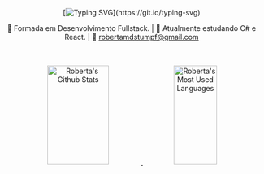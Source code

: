 <div align="center">

   [![Typing SVG](https://readme-typing-svg.herokuapp.com/?color=00CED1&size=35&center=true&vCenter=true&width=1000&lines=Olá!+eu+me+chamo+Roberta;)](https://git.io/typing-svg)
   
  
🔭 Formada em Desenvolvimento Fullstack. |
🌱 Atualmente estudando C# e React. |
💬 robertamdstumpf@gmail.com

<br>
<br>

 <div align="center">  
   <a href="https://github.com/roberta2105"> 
      <img width="49%" height="195px" src="https://github-readme-stats.vercel.app/api?username=roberta2105&show_icons=true&count_private=true&hide_border=true&title_color=00CED1&icon_color=00CED1&text_color=F0F8FF&bg_color=0d1117" alt="Roberta's Github Stats" /> 
      <img width="41%" height="195px" src="https://github-readme-stats.vercel.app/api/top-langs/?username=roberta2105&layout=compact&hide_border=true&title_color=00CED1&text_color=F0F8FF&bg_color=0d1117" alt="Roberta's Most Used Languages" />
</div>

</div>

